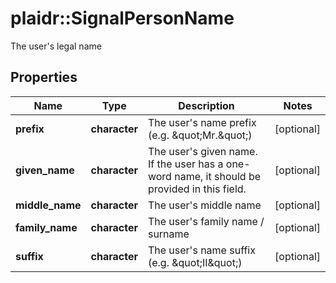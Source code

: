 # plaidr::SignalPersonName

The user's legal name

## Properties
Name | Type | Description | Notes
------------ | ------------- | ------------- | -------------
**prefix** | **character** | The user&#39;s name prefix (e.g. \&quot;Mr.\&quot;) | [optional] 
**given_name** | **character** | The user&#39;s given name. If the user has a one-word name, it should be provided in this field. | [optional] 
**middle_name** | **character** | The user&#39;s middle name | [optional] 
**family_name** | **character** | The user&#39;s family name / surname | [optional] 
**suffix** | **character** | The user&#39;s name suffix (e.g. \&quot;II\&quot;) | [optional] 


